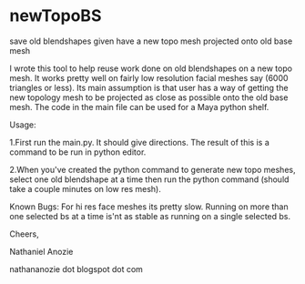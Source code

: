 newTopoBS
=========

save old blendshapes given have a new topo mesh projected onto old base mesh

I wrote this tool to help reuse work done on old blendshapes on a new topo mesh.  It works pretty well on fairly low resolution facial meshes say (6000 triangles or less).
Its main assumption is that user has a way of getting the new topology mesh to be projected as close as possible onto the old base mesh.
The code in the main file can be used for a Maya python shelf.

Usage:

1.First run the main.py.  It should give directions.  The result of this is a command to be run in python editor.

2.When you've created the python command to generate new topo meshes,  select one old blendshape at a time 
then run the python command (should take a couple minutes on low res mesh).

Known Bugs:
For hi res face meshes its pretty slow.  Running on more than one selected bs at a time is'nt as stable as running on a single selected bs.


Cheers,

Nathaniel Anozie

nathananozie dot blogspot dot com
